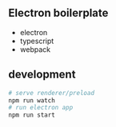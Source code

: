 ## Electron boilerplate

- electron
- typescript
- webpack

## development

```bash
# serve renderer/preload
npm run watch
# run electron app
npm run start
```
